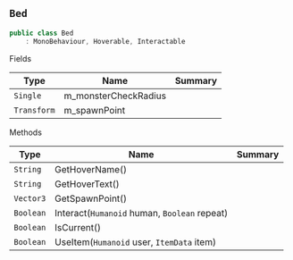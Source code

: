 ## `Bed`

```csharp
public class Bed
    : MonoBehaviour, Hoverable, Interactable

```

Fields

| Type | Name | Summary | 
| --- | --- | --- | 
| `Single` | m_monsterCheckRadius |  | 
| `Transform` | m_spawnPoint |  | 


Methods

| Type | Name | Summary | 
| --- | --- | --- | 
| `String` | GetHoverName() |  | 
| `String` | GetHoverText() |  | 
| `Vector3` | GetSpawnPoint() |  | 
| `Boolean` | Interact(`Humanoid` human, `Boolean` repeat) |  | 
| `Boolean` | IsCurrent() |  | 
| `Boolean` | UseItem(`Humanoid` user, `ItemData` item) |  | 


